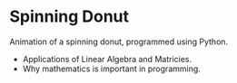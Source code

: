 # Spinning Donut
Animation of a spinning donut, programmed using Python.

- Applications of Linear Algebra and Matricies.
- Why mathematics is important in programming.
